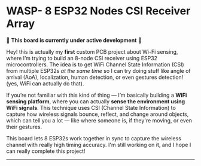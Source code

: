 # WASP- 8 ESP32 Nodes CSI Receiver Array

🚧 **This board is currently under active development** 🚧

Hey! this is actually my **first** custom PCB project about Wi-Fi sensing, where I’m trying to build an 8-node CSI receiver using ESP32 microcontrollers. The idea is to get WiFi Channel State Information (CSI) from multiple ESP32s _at the same time_ so I can try doing stuff like angle of arrival (AoA), localization, human detection, or even gestures detection! (yes, WiFi can actually do that).

If you’re not familiar with this kind of thing — I’m basically building a **WiFi sensing platform**, where you can actually **sense the environment using WiFi signals**. This technique uses CSI (Channel State Information) to capture how wireless signals bounce, reflect, and change around objects, which can tell you a lot — like where someone is, if they're moving, or even their gestures.

This board lets 8 ESP32s work together in sync to capture the wireless channel with really high timing accuracy. I'm still working on it, and I hope I can really complete this project!

---
